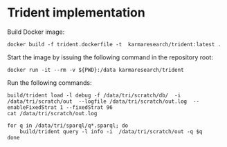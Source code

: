 # Trident implementation

Build Docker image:
```
docker build -f trident.dockerfile -t  karmaresearch/trident:latest . 
```

Start the image by issuing the following command in the repository root:
```
docker run -it --rm -v ${PWD}:/data karmaresearch/trident
```

Run the following commands:
```
build/trident load -l debug -f /data/tri/scratch/db/  -i /data/tri/scratch/out  --logfile /data/tri/scratch/out.log  --enableFixedStrat 1 --fixedStrat 96
cat /data/tri/scratch/out.log

for q in /data/tri/sparql/q*.sparql; do
    build/trident query -l info -i  /data/tri/scratch/out -q $q
done
```